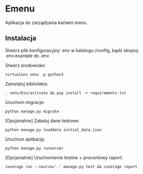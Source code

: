 # Emenu

Aplikacja do zarządzania kartami menu.

## Instalacja

Stwórz plik konfiguracyjny .env w katalogu /config, bądź skopiuj .env.example do .env

Stwórz środowisko:

```virtualenv venv -p python3```

Zainstaluj bibliotekis:

```. venv/bin/activate && pip install -r requirements.txt```

Uruchom migracje:

```python manage.py migrate```


[Opcjonalnie] Załaduj dane testowe:

```python manage.py loaddata initial_data.json```


Uruchom aplikację:

```python manage.py runserver```


[Opcjonalnie] Uruchomienie testów + procentowy raport:

```coverage run --source='.' manage.py test && coverage report```
